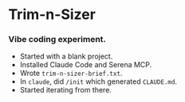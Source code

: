 # Trim-n-Sizer

### Vibe coding experiment.

- Started with a blank project.
- Installed Claude Code and Serena MCP.
- Wrote `trim-n-sizer-brief.txt`.
- In `claude`, did `/init` which generated `CLAUDE.md`.
- Started iterating from there.